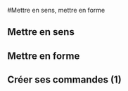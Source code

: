 #Mettre en sens, mettre en forme

## Mettre en sens

## Mettre en forme

## Créer ses commandes (1)

